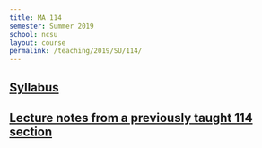 ```yaml
---
title: MA 114
semester: Summer 2019
school: ncsu
layout: course
permalink: /teaching/2019/SU/114/
---
```


<h2><a href="/assets/course-content/2019/SU/114/syllabus.pdf" target="_blank">Syllabus</a></h2>

<h2><a href="/teaching/2019/SP/114/#notes">Lecture notes from a previously taught 114 section</a></h2>
